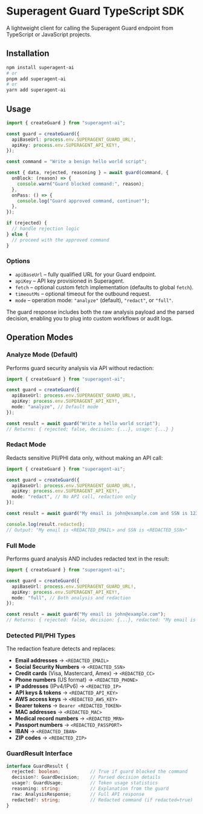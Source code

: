 # Superagent Guard TypeScript SDK

A lightweight client for calling the Superagent Guard endpoint from TypeScript or JavaScript projects.

## Installation

```bash
npm install superagent-ai
# or
pnpm add superagent-ai
# or
yarn add superagent-ai
```

## Usage

```ts
import { createGuard } from "superagent-ai";

const guard = createGuard({
  apiBaseUrl: process.env.SUPERAGENT_GUARD_URL!,
  apiKey: process.env.SUPERAGENT_API_KEY!,
});

const command = "Write a benign hello world script";

const { data, rejected, reasoning } = await guard(command, {
  onBlock: (reason) => {
    console.warn("Guard blocked command:", reason);
  },
  onPass: () => {
    console.log("Guard approved command, continue!");
  },
});

if (rejected) {
  // handle rejection logic
} else {
  // proceed with the approved command
}
```

### Options

- `apiBaseUrl` – fully qualified URL for your Guard endpoint.
- `apiKey` – API key provisioned in Superagent.
- `fetch` – optional custom fetch implementation (defaults to global `fetch`).
- `timeoutMs` – optional timeout for the outbound request.
- `mode` – operation mode: `"analyze"` (default), `"redact"`, or `"full"`.

The guard response includes both the raw analysis payload and the parsed decision, enabling you to plug into custom workflows or audit logs.

## Operation Modes

### Analyze Mode (Default)

Performs guard security analysis via API without redaction:

```ts
import { createGuard } from "superagent-ai";

const guard = createGuard({
  apiBaseUrl: process.env.SUPERAGENT_GUARD_URL!,
  apiKey: process.env.SUPERAGENT_API_KEY!,
  mode: "analyze", // Default mode
});

const result = await guard("Write a hello world script");
// Returns: { rejected: false, decision: {...}, usage: {...} }
```

### Redact Mode

Redacts sensitive PII/PHI data only, without making an API call:

```ts
import { createGuard } from "superagent-ai";

const guard = createGuard({
  apiBaseUrl: process.env.SUPERAGENT_GUARD_URL!,
  apiKey: process.env.SUPERAGENT_API_KEY!,
  mode: "redact", // No API call, redaction only
});

const result = await guard("My email is john@example.com and SSN is 123-45-6789");

console.log(result.redacted);
// Output: "My email is <REDACTED_EMAIL> and SSN is <REDACTED_SSN>"
```

### Full Mode

Performs guard analysis AND includes redacted text in the result:

```ts
import { createGuard } from "superagent-ai";

const guard = createGuard({
  apiBaseUrl: process.env.SUPERAGENT_GUARD_URL!,
  apiKey: process.env.SUPERAGENT_API_KEY!,
  mode: "full", // Both analysis and redaction
});

const result = await guard("My email is john@example.com");
// Returns: { rejected: false, decision: {...}, redacted: "My email is <REDACTED_EMAIL>" }
```

### Detected PII/PHI Types

The redaction feature detects and replaces:

- **Email addresses** → `<REDACTED_EMAIL>`
- **Social Security Numbers** → `<REDACTED_SSN>`
- **Credit cards** (Visa, Mastercard, Amex) → `<REDACTED_CC>`
- **Phone numbers** (US format) → `<REDACTED_PHONE>`
- **IP addresses** (IPv4/IPv6) → `<REDACTED_IP>`
- **API keys & tokens** → `<REDACTED_API_KEY>`
- **AWS access keys** → `<REDACTED_AWS_KEY>`
- **Bearer tokens** → `Bearer <REDACTED_TOKEN>`
- **MAC addresses** → `<REDACTED_MAC>`
- **Medical record numbers** → `<REDACTED_MRN>`
- **Passport numbers** → `<REDACTED_PASSPORT>`
- **IBAN** → `<REDACTED_IBAN>`
- **ZIP codes** → `<REDACTED_ZIP>`

### GuardResult Interface

```ts
interface GuardResult {
  rejected: boolean;           // True if guard blocked the command
  decision?: GuardDecision;    // Parsed decision details
  usage?: GuardUsage;          // Token usage statistics
  reasoning: string;           // Explanation from the guard
  raw: AnalysisResponse;       // Full API response
  redacted?: string;           // Redacted command (if redacted=true)
}
```
